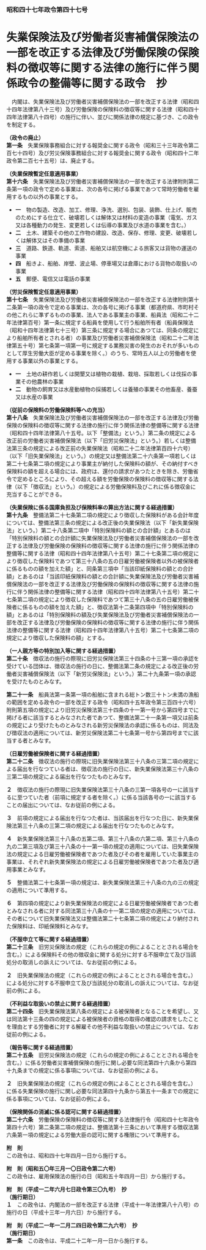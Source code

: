 ### 昭和四十七年政令第四十七号  
# 失業保険法及び労働者災害補償保険法の一部を改正する法律及び労働保険の保険料の徴収等に関する法律の施行に伴う関係政令の整備等に関する政令　抄  
　内閣は、失業保険法及び労働者災害補償保険法の一部を改正する法律（昭和四十四年法律第八十三号）及び労働保険の保険料の徴収等に関する法律（昭和四十四年法律第八十四号）の施行に伴い、並びに関係法律の規定に基づき、この政令を制定する。  
  
**（政令の廃止）**  
**第一条**　失業保険事務組合に対する報奨金に関する政令（昭和三十三年政令第二百七十四号）及び労災保険事務組合に対する報奨金に関する政令（昭和四十二年政令第二百七十五号）は、廃止する。  
  
**（失業保険暫定任意適用事業）**  
**第十六条**　失業保険法及び労働者災害補償保険法の一部を改正する法律附則第二条第一項の政令で定める事業は、次の各号に掲げる事業であつて常時労働者を雇用するもの以外の事業とする。  
* **一**　物の製造、改造、加工、修理、浄洗、選別、包装、装飾、仕上げ、販売のためにする仕立て、破壊若しくは解体又は材料の変造の事業（電気、ガス又は各種動力の発生、変更若しくは伝導の事業及び水道の事業を含む。）  
* **二**　土木、建築その他の工作物の建設、改造、保存、修理、変更、破壊若しくは解体又はその準備の事業  
* **三**　道路、鉄道、軌道、索道、船舶又は航空機による旅客又は貨物の運送の事業  
* **四**　船きよ、船舶、岸壁、波止場、停車場又は倉庫における貨物の取扱いの事業  
* **五**　郵便、電信又は電話の事業  
  
**（労災保険暫定任意適用事業）**  
**第十七条**　失業保険法及び労働者災害補償保険法の一部を改正する法律附則第十二条第一項の政令で定める事業は、次の各号に掲げる事業（都道府県、市町村その他これらに準ずるものの事業、法人である事業主の事業、船員法（昭和二十二年法律第百号）第一条に規定する船員を使用して行う船舶所有者（船員保険法（昭和十四年法律第七十三号）第三条に規定する場合にあつては、同条の規定により船舶所有者とされる者）の事業及び労働者災害補償保険法（昭和二十二年法律第五十号）第七条第一項第一号に規定する業務災害の発生のおそれが多いものとして厚生労働大臣が定める事業を除く。）のうち、常時五人以上の労働者を使用する事業以外の事業とする。  
* **一**　土地の耕作若しくは開墾又は植物の栽植、栽培、採取若しくは伐採の事業その他農林の事業  
* **二**　動物の飼育又は水産動植物の採捕若しくは養殖の事業その他畜産、養蚕又は水産の事業  
  
**（従前の保険料の労働保険料等への充当）**  
**第十八条**　失業保険法及び労働者災害補償保険法の一部を改正する法律及び労働保険の保険料の徴収等に関する法律の施行に伴う関係法律の整備等に関する法律（昭和四十四年法律第八十五号。以下「整備法」という。）第二条の規定による改正前の労働者災害補償保険法（以下「旧労災保険法」という。）若しくは整備法第三条の規定による改正前の失業保険法（昭和二十二年法律第百四十六号）（以下「旧失業保険法」という。）の規定又は整備法第二十六条第一項若しくは第二十七条第二項の規定により事業主が納付した保険料の額が、その納付すべき保険料の額を超える場合には、政府は、還付の請求があつたときを除き、労働省令で定めるところにより、その超える額を労働保険の保険料の徴収等に関する法律（以下「徴収法」という。）の規定による労働保険料及びこれに係る徴収金に充当することができる。  
  
**（失業保険に係る国庫負担及び保険料率の算出方法に関する経過措置）**  
**第十九条**　整備法第二十七条第二項の規定により徴収した保険料がある会計年度については、整備法第三条の規定による改正後の失業保険法（以下「新失業保険法」という。）第二十八条第二項中「特別保険料の額との合計額」とあるのは「特別保険料の額との合計額に失業保険法及び労働者災害補償保険法の一部を改正する法律及び労働保険の保険料の徴収等に関する法律の施行に伴う関係法律の整備等に関する法律（昭和四十四年法律第八十五号）第二十七条第二項の規定により徴収した保険料であつて第三十八条の五の日雇労働被保険者以外の被保険者に係るものの額を加えた額」と、同条第三項中「当該印紙保険料の額との合計額」とあるのは「当該印紙保険料の額との合計額に失業保険法及び労働者災害補償保険法の一部を改正する法律及び労働保険の保険料の徴収等に関する法律の施行に伴う関係法律の整備等に関する法律（昭和四十四年法律第八十五号）第二十七条第二項の規定により徴収した保険料であつて第三十八条の五の日雇労働被保険者に係るものの額を加えた額」と、徴収法第十二条第四項中「特別保険料の額」とあるのは「特別保険料の額及び失業保険法及び労働者災害補償保険法の一部を改正する法律及び労働保険の保険料の徴収等に関する法律の施行に伴う関係法律の整備等に関する法律（昭和四十四年法律第八十五号）第二十七条第二項の規定により徴収した保険料の額」とする。  
  
**（一人親方等の特別加入等に関する経過措置）**  
**第二十条**　徴収法の施行の際現に旧労災保険法第三十四条の十三第一項の承認を受けている団体は、徴収法の施行の日に、整備法第二条の規定による改正後の労働者災害補償保険法（以下「新労災保険法」という。）第二十九条第一項の承認を受けたものとみなす。  
  
**第二十一条**　船員法第一条第一項の船舶に含まれる総トン数三十トン未満の漁船の範囲を定める政令の一部を改正する政令（昭和四十五年政令第三百四十六号）附則第五項の規定により旧労災保険法第三十四条の十一第一号から第四号までに掲げる者に該当するとみなされた者であつて、整備法第二十一条第一項又は前条の規定により受けたものとみなされる新労災保険法の承認に係るものは、同法及び徴収法の適用については、新労災保険法第二十七条第一号から第四号までに該当する者とみなす。  
  
**（日雇労働被保険者に関する経過措置）**  
**第二十二条**　徴収法の施行の際現に旧失業保険法第三十八条の三第二項の規定による届出を行なつている者は、徴収法の施行の日に、新失業保険法第三十八条の三第二項の規定による届出を行なつたものとみなす。  
  
**２**　徴収法の施行の際現に旧失業保険法第三十八条の三第一項各号の一に該当するに至つていた者（前項に規定する者を除く。）に係る当該各号の一に該当することの届出については、なお従前の例による。  
  
**３**　前項の規定による届出を行なつた者は、当該届出を行なつた日に、新失業保険法第三十八条の三第二項の規定による届出を行なつたものとみなす。  
  
**４**　新失業保険法第三十八条の五第二項、第三十八条の六第二項、第三十八条の九の二第三項及び第三十八条の十一第一項の規定の適用については、旧失業保険法の規定による日雇労働被保険者であつた者及びその者を雇用していた事業主の事業は、それぞれ新失業保険法の規定による日雇労働被保険者であつた者及び適用事業とみなす。  
  
**５**　整備法第二十七条第一項の規定は、新失業保険法第三十八条の九の三の規定の適用について準用する。  
  
**６**　第四項の規定により新失業保険法の規定による日雇労働被保険者であつた者とみなされる者に対する同法第三十八条の十一第二項の規定の適用については、その者について旧失業保険法又は整備法第二十七条第二項の規定により納付された保険料は、印紙保険料とみなす。  
  
**（不服申立て等に関する経過措置）**  
**第二十三条**　旧労災保険法の規定（これらの規定の例によることとされる場合を含む。）による保険料その他の徴収金に関する処分に対する不服申立て及び当該処分の取消しの訴えについては、なお従前の例による。  
  
**２**　旧失業保険法の規定（これらの規定の例によることとされる場合を含む。）による処分に対する不服申立て及び当該処分の取消しの訴えについては、なお従前の例による。  
  
**（不利益な取扱いの禁止に関する経過措置）**  
**第二十四条**　旧失業保険法第八条の規定による被保険者となることを希望し、又は同法第十三条の四の規定による被保険者の資格の取得の確認の請求をしたことを理由とする労働者に対する解雇その他不利益な取扱いの禁止については、なお従前の例による。  
  
**（報告等に関する経過措置）**  
**第二十五条**　旧労災保険法の規定（これらの規定の例によることとされる場合を含む。）に係る労働者災害補償保険の施行に関し必要な同法第四十六条から第四十九条までの規定に係る事項については、なお従前の例による。  
  
**２**　旧失業保険法の規定（これらの規定の例によることとされる場合を含む。）に係る失業保険の施行に関し必要な同法第四十九条から第五十一条までの規定に係る事項については、なお従前の例による。  
  
**（保険関係の消滅に係る認可に関する経過措置）**  
**第二十六条**　労働保険の保険料の徴収等に関する法律施行令（昭和四十七年政令第四十六号）第二条第二項の規定は、整備法第十三条において準用する徴収法第六条第一項の規定による労働大臣の認可に関する権限について準用する。  
  
**附　則**  
この政令は、昭和四十七年四月一日から施行する。  
  
**附　則（昭和五〇年三月一〇日政令第二六号）**  
この政令は、雇用保険法の施行の日（昭和五十年四月一日）から施行する。  
  
**附　則（平成一二年六月七日政令第三〇九号）　抄**  
**（施行期日）**  
**１**　この政令は、内閣法の一部を改正する法律（平成十一年法律第八十八号）の施行の日（平成十三年一月六日）から施行する。  
  
**附　則（平成二一年一二月二四日政令第二九六号）　抄**  
**（施行期日）**  
**第一条**　この政令は、平成二十二年一月一日から施行する。  
  
